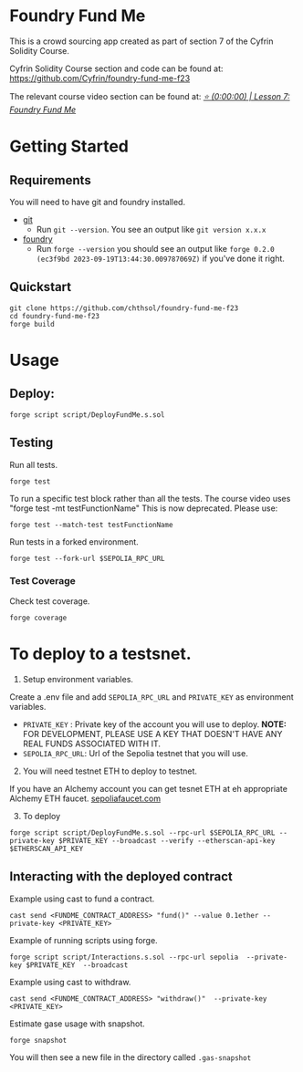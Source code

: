 # Foundry Fund Me

This is a crowd sourcing app created as part of section 7 of the Cyfrin Solidity Course.

Cyfrin Solidity Course section and code can be found at:
https://github.com/Cyfrin/foundry-fund-me-f23

The relevant course video section can be found at:
*[⭐️ (0:00:00) | Lesson 7: Foundry Fund Me](https://www.youtube.com/watch?v=sas02qSFZ74&t=0s)*

# Getting Started

## Requirements
You will need to have git and foundry installed.
- [git](https://git-scm.com/book/en/v2/Getting-Started-Installing-Git)
  - Run `git --version`. You see an output like `git version x.x.x`
- [foundry](https://getfoundry.sh/)
  - Run `forge --version` you should see an output like `forge 0.2.0 (ec3f9bd 2023-09-19T13:44:30.009787069Z)` if you've done it right.


## Quickstart

```
git clone https://github.com/chthsol/foundry-fund-me-f23
cd foundry-fund-me-f23
forge build
```

# Usage

## Deploy:

```
forge script script/DeployFundMe.s.sol
```

## Testing

Run all tests.
```
forge test
```
To run a specific test block rather than all the tests.
The course video uses "forge test -mt testFunctionName"
This is now deprecated. Please use: 
```
forge test --match-test testFunctionName
```

Run tests in a forked environment.
```
forge test --fork-url $SEPOLIA_RPC_URL
```

### Test Coverage

Check test coverage.
```
forge coverage
```

# To deploy to a testsnet.

1. Setup environment variables.

Create a .env file and add `SEPOLIA_RPC_URL` and `PRIVATE_KEY` as environment variables.

- `PRIVATE_KEY` :  Private key of the account you will use to deploy. **NOTE:** FOR DEVELOPMENT, PLEASE USE A KEY THAT DOESN'T HAVE ANY REAL FUNDS ASSOCIATED WITH IT.
- `SEPOLIA_RPC_URL`: Url of the Sepolia testnet that you will use.

2. You will need testnet ETH to deploy to testnet.

If you have an Alchemy account you can get tesnet ETH at eh appropriate Alchemy ETH faucet.
[sepoliafaucet.com](https://sepoliafaucet.com/)

3. To deploy

```
forge script script/DeployFundMe.s.sol --rpc-url $SEPOLIA_RPC_URL --private-key $PRIVATE_KEY --broadcast --verify --etherscan-api-key $ETHERSCAN_API_KEY
```

## Interacting with the deployed contract 

Example using  cast to fund a contract.
```
cast send <FUNDME_CONTRACT_ADDRESS> "fund()" --value 0.1ether --private-key <PRIVATE_KEY>
```

Example of running scripts using forge.
```
forge script script/Interactions.s.sol --rpc-url sepolia  --private-key $PRIVATE_KEY  --broadcast
```

Example using cast to withdraw.
```
cast send <FUNDME_CONTRACT_ADDRESS> "withdraw()"  --private-key <PRIVATE_KEY>
```

Estimate gase usage with snapshot.
```
forge snapshot
```

You will then see a new file in the directory called `.gas-snapshot`

